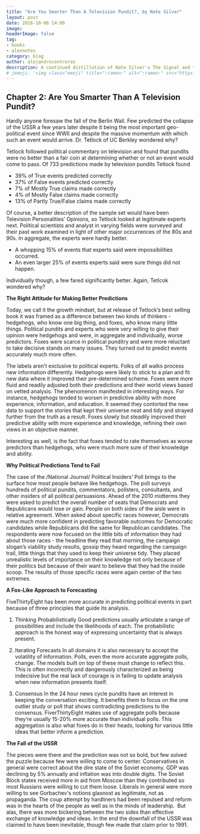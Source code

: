 ```yaml
---
title: "Are You Smarter Than A Television Pundit?, by Nate Silver"
layout: post
date: 2018-10-06 14:00
image:
headerImage: false
tag:
- books
- alexnotes
category: blog
author: alejandrocontreras
description: A continued distillation of Nate Silver's The Signal and the Noise
# jemoji: '<img class="emoji" title=":ramen:" alt=":ramen:" src="https://assets.github.com/images/icons/emoji/unicode/1f35c.png" height="20" width="20" align="absmiddle">'
---
```


## Chapter 2: Are You Smarter Than A Television Pundit?
Hardly anyone foresaw the fall of the Berlin Wall. Few predicted the collapse of the USSR a few years later despite it being the most important geo-political event since WWII and despite the massive momentum with which such an event would arrive. Dr. Tetlock of UC Berkley wondered why?

Tetlock followed political commentary on television and found that pundits were no better than a fair coin at determining whether or not an event would come to pass. Of 733 predictions made by television pundits  Tetlock found

- 39% of True events predicted correctly
- 37% of False events predicted correctly
- 7% of Mostly True claims made correctly
- 4% of Mostly False claims made correctly
- 13% of Partly True/False claims made correctly

Of course, a better description of the sample set would have been Television Personalities’ Opinions, so Tetlock looked at legitimate experts next. Political scientists and analyst in varying fields were surveyed and their past work examined in light of other major occurrences of the 80s and 90s. In aggregate, the experts were hardly better.

- A whopping 15% of events that experts said were impossibilities occurred.
- An even larger 25% of events experts said were sure things did not happen.

Individually though, a few fared significantly better. Again, Tetlcok wondered why?

**The Right Attitude for Making Better Predictions**

Today, we call it the growth mindset, but at release of Tetlock’s best selling book it was framed as a difference between two kinds of thinkers - hedgehogs, who know one big thing, and foxes, who know many little things. Political pundits and experts who were very willing to give their opinion were hedgehogs and were, in aggregate and individually, worse predictors. Foxes were scarce in political punditry and were more reluctant to take decisive stands on many issues. They turned out to predict events accurately much more often.

The labels aren’t exclusive to political experts. Folks of all walks process new information differently. Hedgehogs were likely to stick to a plan and fit new data where it improved their pre-determined scheme. Foxes were more fluid and readily adjusted both their predictions and their world views based on vetted analysis. The phenomenon manifested in interesting ways. For instance, hedgehogs tended to worsen in predictive ability with more experience, information, and education. It seemed they contorted the new data to support the stories that kept their universe neat and tidy and strayed further from the truth as a result. Foxes slowly but steadily improved their predictive ability with more experience and knowledge, refining their own views in an objective manner.

Interesting as well, is the fact that foxes tended to rate themselves as worse predictors than hedgehogs, who were much more sure of their knowledge and ability.

**Why Political Predictions Tend to Fail**

The case of the /National Journal/ Political Insiders’ Poll brings to the surface how most people behave like hedgehogs. The poll surveys hundreds of political pundits, commentators, pollsters, consultants, and other insiders of all political persuasions. Ahead of the 2010 midterms they were asked to predict the overall number of seats that Democrats and Republicans would lose or gain. People on both sides of the aisle were in relative agreement. When asked about specific races however, Democrats were much more confident in predicting favorable outcomes for Democratic candidates while Republicans did the same for Republican candidates. The respondents were now focused on the little bits of information they had about those races - the headline they read that morning, the campaign slogan’s viability study results, gossip they heard regarding the campaign trail, little things that they used to keep their universe tidy. They placed unrealistic levels of importance on their knowledge not only because of their politics but because of their want to believe that they had the inside scoop. The results of those specific races were again center of the two extremes.


**A Fox-Like Approach to Forecasting**

FiveThirtyEight has been more accurate in predicting political events in part because of three principles that guide its analysis.

1. Thinking Probabilistically
Good predictions usually articulate a range of possibilities and include the likelihoods of each. The probabilistic approach is the honest way of expressing uncertainty that is always present.

2. Iterating Forecasts
In all domains it is also necessary to accept the volatility of information. Polls, even the more accurate aggregate polls, change. The models built on top of these must change to reflect this. This is often incorrectly and dangerously characterized as being indecisive but the real lack of courage is in failing to update analysis when new information presents itself.

3. Consensus
In the 24 hour news cycle pundits have an interest in keeping the conversation exciting. It benefits them to focus on the one outlier study or poll that shows contradicting predictions to the consensus. FiverThirtyEight makes use of aggregate polls because they’re usually 15-20% more accurate than individual polls. This aggregation is also what foxes do in their heads, looking for various little ideas that better inform a prediction.

**The Fall of the USSR**

The pieces were there and the prediction was not so bold, but few solved the puzzle because few were willing to come to center. Conservatives in general were correct about the dire state of the Soviet economy. GDP was declining by 5% annually and inflation was into double digits. The Soviet Block states received more in aid from Moscow than they contributed so most Russians were willing to cut them loose.
Liberals in general were more willing to see Gorbachev's notions glasnost as legitimate, not as propaganda. The coup attempt by hardliners had been repulsed and reform was in the hearts of the people as well as in the minds of leadership. 
But alas, there was more bickering between the two sides than effective exchange of knowledge and ideas. In the end the downfall of the USSR was claimed to have been inevitable, though few made that claim prior to 1991.
